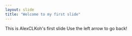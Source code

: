 ```yaml
---
layout: slide
title: "Welcome to my first slide"
---
```

This is AlexCLKoh's first slide
Use the left arrow to go back!
